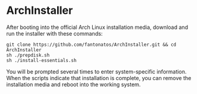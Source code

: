 # ArchInstaller

After booting into the official Arch Linux installation media, download and run the installer with these commands:

```
git clone https://github.com/fantonatos/ArchInstaller.git && cd ArchInstaller
sh ./prepdisk.sh
sh ./install-essentials.sh
```

You will be prompted several times to enter system-specific information. When the scripts indicate that installation is complete, you can remove the installation media and reboot into the working system.